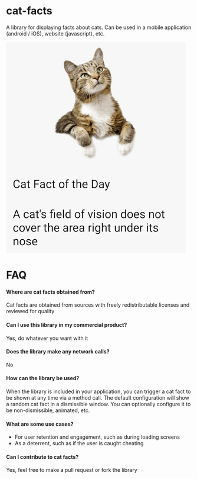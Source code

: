 # cat-facts

A library for displaying facts about cats. Can be used in a mobile application (android / iOS), website (javascript), etc.

<img src="/assets/sample.png" width="486" height="571">

# FAQ

#### Where are cat facts obtained from?

Cat facts are obtained from sources with freely redistributable licenses and reviewed for quality

#### Can I use this library in my commercial product?

Yes, do whatever you want with it

#### Does the library make any network calls?

No

#### How can the library be used?

When the library is included in your application, you can trigger a cat fact to be shown at any time via a method call. The default configuration will show a random cat fact in a dismissible window. You can optionally configure it to be non-dismissible, animated, etc.

#### What are some use cases?

- For user retention and engagement, such as during loading screens
- As a deterrent, such as if the user is caught cheating

#### Can I contribute to cat facts?

Yes, feel free to make a pull request or fork the library
